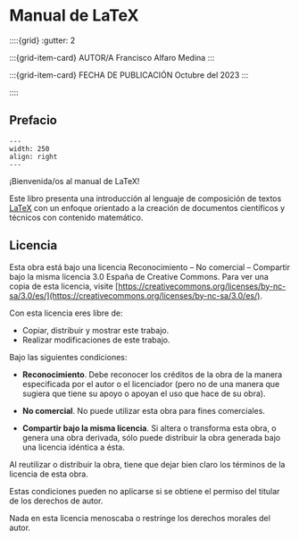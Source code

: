 # Manual de LaTeX

::::{grid}
:gutter: 2

:::{grid-item-card} AUTOR/A
Francisco Alfaro Medina
:::

:::{grid-item-card} FECHA DE PUBLICACIÓN
Octubre del 2023
:::

::::

## Prefacio


```{figure} img/logos/sticker.png
---
width: 250
align: right
---
```

¡Bienvenida/os al manual de LaTeX!

Este libro presenta una introducción al lenguaje de
composición de textos [LaTeX](https://www.latex-project.org/)
con un enfoque orientado a la creación de documentos científicos 
y técnicos con contenido matemático. 


## Licencia

Esta obra está bajo una licencia Reconocimiento – No comercial – Compartir bajo la misma licencia 3.0 España de Creative Commons. Para ver una copia de esta licencia, visite [https://creativecommons.org/licenses/by-nc-sa/3.0/es/](https://creativecommons.org/licenses/by-nc-sa/3.0/es/).

Con esta licencia eres libre de:

- Copiar, distribuir y mostrar este trabajo.
- Realizar modificaciones de este trabajo.

Bajo las siguientes condiciones:

- **Reconocimiento**. Debe reconocer los créditos de la obra de la manera especificada por el autor o el licenciador (pero no de una manera que sugiera que tiene su apoyo o apoyan el uso que hace de su obra).

- **No comercial**. No puede utilizar esta obra para fines comerciales.

- **Compartir bajo la misma licencia**. Si altera o transforma esta obra, o genera una obra derivada, sólo puede distribuir la obra generada bajo una licencia idéntica a ésta.

Al reutilizar o distribuir la obra, tiene que dejar bien claro los términos de la licencia de esta obra.

Estas condiciones pueden no aplicarse si se obtiene el permiso del titular de los derechos de autor.

Nada en esta licencia menoscaba o restringe los derechos morales del autor.
